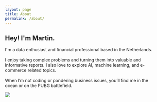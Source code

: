 ```yaml
---
layout: page
title: About
permalink: /about/
---
```


<body>
    <div class="box">
        <div class="aboutContent">
            <h2>Hey! I'm Martin.</h2>
            <p>
            I'm a data enthusiast and financial professional based in the Netherlands.
            <br><br>I enjoy taking complex problems and turning them into valuable and informative reports. I also love to explore AI, machine learning, and e-commerce related topics.
            <br><br>When I’m not coding or pondering business issues, you’ll find me in the ocean or on the PUBG battlefield.
            </p>
        </div>
        <div class="aboutImg">
            <img src="{{site.baseurl}}/images/profile.jpg">
        </div>
    </div>
</body>
